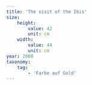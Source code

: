 ```yaml
---
title: 'The visit of the Ibis'
size:
    height:
        value: 42
        unit: cm
    width:
        value: 44
        unit: cm
year: 2008
taxonomy:
    tag:
        - 'Farbe auf Gold'
---
```

